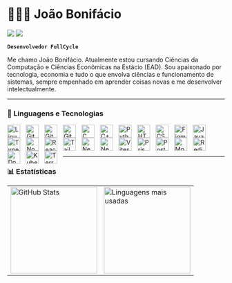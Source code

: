 # 👩🏻‍💻 João Bonifácio

<div> 
  <a href = "mailto:joaojunior.b22@gmail.com"><img src="https://img.shields.io/badge/-Gmail-%23333?style=for-the-badge&logo=gmail&logoColor=white" target="_blank"></a>
  <a href="https://www.linkedin.com/in/jo%C3%A3o-j%C3%BAnior-7499b6218/" target="_blank"><img src="https://img.shields.io/badge/-LinkedIn-%230077B5?style=for-the-badge&logo=linkedin&logoColor=white" target="_blank"></a> 
  
</div>

**`Desenvolvedor FullCycle`**

Me chamo João Bonifácio. Atualmente estou cursando Ciências da Computação e Ciências Econômicas na Estácio (EAD). Sou apaixonado por tecnologia, economia e tudo o que envolva ciências e funcionamento de sistemas, sempre empenhado em aprender coisas novas e me desenvolver intelectualmente.

---

### 🤖 Linguagens e Tecnologias

<img 
  align="left" 
  alt="Linux"
  title="Linux" 
  width="30px" 
  style="padding-right: 10px;" 
  src="https://cdn.jsdelivr.net/gh/devicons/devicon@latest/icons/linux/linux-original.svg" 
/>
<img 
  align="left" 
  alt="Git" 
  title="Git"
  width="30px" 
  style="padding-right: 10px;" 
  src="https://cdn.jsdelivr.net/gh/devicons/devicon@latest/icons/git/git-original.svg" 
/>
<img 
  align="left" 
  alt="GitHub" 
  title="GitHub"
  width="30px" 
  style="padding-right: 10px;" 
  src="https://cdn.jsdelivr.net/gh/devicons/devicon@latest/icons/github/github-original.svg" 
/>
<img 
  align="left" 
  alt="GitHub-Actions" 
  title="GitHub-Actions"
  width="30px" 
  style="padding-right: 10px;" 
  src="https://cdn.jsdelivr.net/gh/devicons/devicon@latest/icons/githubactions/githubactions-original.svg" 
/>
<img 
  align="left" 
  alt="C"
  title="C" 
  width="30px" 
  style="padding-right: 10px;" 
  src="https://cdn.jsdelivr.net/gh/devicons/devicon@latest/icons/c/c-original.svg" 
/>
<img 
  align="left" 
  alt="C++"
  title="C++" 
  width="30px" 
  style="padding-right: 10px;" 
  src="https://cdn.jsdelivr.net/gh/devicons/devicon@latest/icons/cplusplus/cplusplus-original.svg" 
/>
<img 
  align="left" 
  alt="Python" 
  title="Python"
  width="30px" 
  style="padding-right: 10px;" 
  src="https://cdn.jsdelivr.net/gh/devicons/devicon@latest/icons/python/python-original.svg" 
/>
<img 
  align="left" 
  alt="HTML"
  title="HTML" 
  width="30px" 
  style="padding-right: 10px;" 
  src="https://cdn.jsdelivr.net/gh/devicons/devicon@latest/icons/html5/html5-original.svg" 
/>
<img 
  align="left" 
  alt="CSS" 
  title="CSS"
  width="30px" 
  style="padding-right: 10px;" 
  src="https://cdn.jsdelivr.net/gh/devicons/devicon@latest/icons/css3/css3-original.svg" 
/>
<img 
  align="left" 
  alt="Figma" 
  title="Figma"
  width="30px" 
  style="padding-right: 10px;" 
  src="https://cdn.jsdelivr.net/gh/devicons/devicon@latest/icons/figma/figma-original.svg" 
/>
<img 
  align="left" 
  alt="JavaScript" 
  title="JavaScript"
  width="30px" 
  style="padding-right: 10px;" 
  src="https://cdn.jsdelivr.net/gh/devicons/devicon@latest/icons/javascript/javascript-original.svg" 
/>
<img 
  align="left" 
  alt="TypeScript"
  title="TypeScript" 
  width="30px" 
  style="padding-right: 10px;" 
  src="https://cdn.jsdelivr.net/gh/devicons/devicon@latest/icons/typescript/typescript-original.svg" 
/>
<img 
  align="left" 
  alt="Node" 
  title="Node"
  width="30px" 
  style="padding-right: 10px;" 
  src="https://cdn.jsdelivr.net/gh/devicons/devicon@latest/icons/nodejs/nodejs-original.svg" 
/>
<img 
  align="left" 
  alt="React"
  title="React" 
  width="30px" 
  style="padding-right: 10px;" 
  src="https://cdn.jsdelivr.net/gh/devicons/devicon@latest/icons/react/react-original.svg" 
/>
<img 
  align="left" 
  alt="Tailwind" 
  title="Tailwind"
  width="30px" 
  style="padding-right: 10px;" 
  src="https://cdn.jsdelivr.net/gh/devicons/devicon@latest/icons/tailwindcss/tailwindcss-original.svg" 
/>
<img
  align="left" 
  alt="Next" 
  title="Next"
  width="30px" 
  style="padding-right: 10px;" 
  src="https://cdn.jsdelivr.net/gh/devicons/devicon@latest/icons/nextjs/nextjs-original.svg" 
/>
<img
  align="left" 
  alt="Nest" 
  title="Nest"
  width="30px" 
  style="padding-right: 10px;" 
  src="https://cdn.jsdelivr.net/gh/devicons/devicon@latest/icons/nestjs/nestjs-original.svg" 
/>
<img
  align="left" 
  alt="Vitest" 
  title="Vitest"
  width="30px" 
  style="padding-right: 10px;" 
  src="https://cdn.jsdelivr.net/gh/devicons/devicon@latest/icons/vitest/vitest-original.svg" 
/>
<img 
  align="left" 
  alt="Prisma"
  title="Prisma" 
  width="30px" 
  style="padding-right: 10px;" 
  src="https://cdn.jsdelivr.net/gh/devicons/devicon@latest/icons/prisma/prisma-original.svg" 
/>
<img 
  align="left" 
  alt="Postgresql"
  title="Postgresql" 
  width="30px" 
  style="padding-right: 10px;" 
  src="https://cdn.jsdelivr.net/gh/devicons/devicon@latest/icons/postgresql/postgresql-original.svg" 
/>
<img 
  align="left" 
  alt="Mongodb"
  title="Mongodb" 
  width="30px" 
  style="padding-right: 10px;" 
  src="https://cdn.jsdelivr.net/gh/devicons/devicon@latest/icons/mongodb/mongodb-original.svg" 
/>
<img 
  align="left" 
  alt="Redis"
  title="Redis" 
  width="30px" 
  style="padding-right: 10px;" 
  src="https://cdn.jsdelivr.net/gh/devicons/devicon@latest/icons/redis/redis-original.svg" 
/>
<img 
  align="left" 
  alt="Docker"
  title="Docker" 
  width="30px" 
  style="padding-right: 10px;" 
  src="https://cdn.jsdelivr.net/gh/devicons/devicon@latest/icons/docker/docker-original.svg" 
/>
<img 
  align="left" 
  alt="Kubernetes"
  title="Kubernetes" 
  width="30px" 
  style="padding-right: 10px;" 
  src="https://cdn.jsdelivr.net/gh/devicons/devicon@latest/icons/kubernetes/kubernetes-original.svg" 
/>
<img 
  align="left" 
  alt="Terraform"
  title="Terraform" 
  width="30px" 
  style="padding-right: 10px;" 
  src="https://cdn.jsdelivr.net/gh/devicons/devicon@latest/icons/terraform/terraform-original.svg" 
/>

<br/>
<br/>

# 
---
### 📊 Estatísticas

<table align="center">
  <tr>
    <td>
      <img 
        alt="GitHub Stats" 
        height="200" 
        src="https://github-readme-stats.vercel.app/api?username=Joao-Bonifacio&show_icons=true&theme=tokyonight&include_all_commits=true&locale=pt-br" 
      />
    </td>
    <td>
      <img 
        alt="Linguagens mais usadas" 
        height="200" 
        src="https://github-readme-stats.vercel.app/api/top-langs/?username=Joao-Bonifacio&theme=tokyonight&layout=compact&custom_title=Tecnologias&langs_count=9" 
      />
    </td>
  </tr>
</table>
